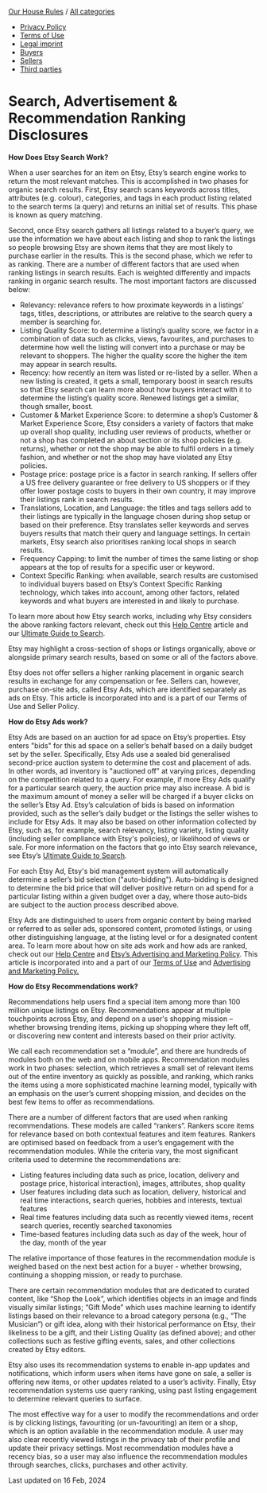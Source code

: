 [Our House Rules](https://www.etsy.com/ie/legal?ref=breadcrumb) / [All categories](https://www.etsy.com/ie/?ref=breadcrumb)

* [Privacy Policy](https://www.etsy.com/ie/legal/privacy?ref=dropdown)
* [Terms of Use](https://www.etsy.com/ie/legal/terms-of-use?ref=dropdown)
* [Legal imprint](https://www.etsy.com/ie/legal/impressum?ref=dropdown)
* [Buyers](https://www.etsy.com/ie/legal/section/buyers?ref=dropdown)
* [Sellers](https://www.etsy.com/ie/legal/section/sellers?ref=dropdown)
* [Third parties](https://www.etsy.com/ie/legal/section/third-party?ref=dropdown)

Search, Advertisement & Recommendation Ranking Disclosures
==========================================================

**How Does Etsy Search Work?**

When a user searches for an item on Etsy, Etsy’s search engine works to return the most relevant matches. This is accomplished in two phases for organic search results. First, Etsy search scans keywords across titles, attributes (e.g. colour), categories, and tags in each product listing related to the search terms (a query) and returns an initial set of results. This phase is known as query matching.

Second, once Etsy search gathers all listings related to a buyer’s query, we use the information we have about each listing and shop to rank the listings so people browsing Etsy are shown items that they are most likely to purchase earlier in the results. This is the second phase, which we refer to as ranking. There are a number of different factors that are used when ranking listings in search results. Each is weighted differently and impacts ranking in organic search results. The most important factors are discussed below:

* Relevancy: relevance refers to how proximate keywords in a listings’ tags, titles, descriptions, or attributes are relative to the search query a member is searching for.
* Listing Quality Score: to determine a listing’s quality score, we factor in a combination of data such as clicks, views, favourites, and purchases to determine how well the listing will convert into a purchase or may be relevant to shoppers. The higher the quality score the higher the item may appear in search results.
* Recency: how recently an item was listed or re-listed by a seller. When a new listing is created, it gets a small, temporary boost in search results so that Etsy search can learn more about how buyers interact with it to determine the listing’s quality score. Renewed listings get a similar, though smaller, boost.
* Customer & Market Experience Score: to determine a shop’s Customer & Market Experience Score, Etsy considers a variety of factors that make up overall shop quality, including user reviews of products, whether or not a shop has completed an about section or its shop policies (e.g. returns), whether or not the shop may be able to fulfil orders in a timely fashion, and whether or not the shop may have violated any Etsy policies.
* Postage price: postage price is a factor in search ranking. If sellers offer a US free delivery guarantee or free delivery to US shoppers or if they offer lower postage costs to buyers in their own country, it may improve their listings rank in search results.
* Translations, Location, and Language: the titles and tags sellers add to their listings are typically in the language chosen during shop setup or based on their preference. Etsy translates seller keywords and serves buyers results that match their query and language settings. In certain markets, Etsy search also prioritises ranking local shops in search results.
* Frequency Capping: to limit the number of times the same listing or shop appears at the top of results for a specific user or keyword.
* Context Specific Ranking: when available, search results are customised to individual buyers based on Etsy’s Context Specific Ranking technology, which takes into account, among other factors, related keywords and what buyers are interested in and likely to purchase.

To learn more about how Etsy search works, including why Etsy considers the above ranking factors relevant, check out this [Help Centre](https://help.etsy.com/hc/en-us/articles/115015745428-How-Etsy-Search-Works?segment=selling) article and our [Ultimate Guide to Search](https://www.etsy.com/ie/seller-handbook/article/how-etsy-search-works/375461474487).

Etsy may highlight a cross-section of shops or listings organically, above or alongside primary search results, based on some or all of the factors above.

Etsy does not offer sellers a higher ranking placement in organic search results in exchange for any compensation or fee. Sellers can, however, purchase on-site ads, called Etsy Ads, which are identified separately as ads on Etsy. This article is incorporated into and is a part of our Terms of Use and Seller Policy.

**How do Etsy Ads work?**

Etsy Ads are based on an auction for ad space on Etsy’s properties. Etsy enters "bids" for this ad space on a seller’s behalf based on a daily budget set by the seller. Specifically, Etsy Ads use a sealed bid generalised second-price auction system to determine the cost and placement of ads. In other words, ad inventory is "auctioned off" at varying prices, depending on the competition related to a query. For example, if more Etsy Ads qualify for a particular search query, the auction price may also increase. A bid is the maximum amount of money a seller will be charged if a buyer clicks on the seller’s Etsy Ad. Etsy’s calculation of bids is based on information provided, such as the seller’s daily budget or the listings the seller wishes to include for Etsy Ads. It may also be based on other information collected by Etsy, such as, for example, search relevancy, listing variety, listing quality (including seller compliance with Etsy's policies), or likelihood of views or sale. For more information on the factors that go into Etsy search relevance, see Etsy’s [Ultimate Guide to Search](https://www.etsy.com/ie/seller-handbook/article/how-etsy-search-works/375461474487).

For each Etsy Ad, Etsy's bid management system will automatically determine a seller’s bid selection ("auto-bidding"). Auto-bidding is designed to determine the bid price that will deliver positive return on ad spend for a particular listing within a given budget over a day, where those auto-bids are subject to the auction process described above.

Etsy Ads are distinguished to users from organic content by being marked or referred to as seller ads, sponsored content, promoted listings, or using other distinguishing language, at the listing level or for a designated content area. To learn more about how on site ads work and how ads are ranked, check out our [Help Centre](https://help.etsy.com/hc/en-us/articles/115015745428-How-Etsy-Search-Works?segment=selling) and [Etsy’s Advertising and Marketing Policy](https://www.etsy.com/ie/legal/advertising/#:~:text=You%20can%20set%20a%20budget,budget%20on%20a%20daily%20basis.). This article is incorporated into and a part of our [Terms of Use](https://www.etsy.com/ie/legal/terms-of-use/) and [Advertising and Marketing Policy.](https://www.etsy.com/ie/legal/advertising/#:~:text=You%20can%20set%20a%20budget,budget%20on%20a%20daily%20basis.)

**How do Etsy Recommendations work?**

Recommendations help users find a special item among more than 100 million unique listings on Etsy. Recommendations appear at multiple touchpoints across Etsy, and depend on a user's shopping mission – whether browsing trending items, picking up shopping where they left off, or discovering new content and interests based on their prior activity.

We call each recommendation set a “module”, and there are hundreds of modules both on the web and on mobile apps. Recommendation modules work in two phases: selection, which retrieves a small set of relevant items out of the entire inventory as quickly as possible, and ranking, which ranks the items using a more sophisticated machine learning model, typically with an emphasis on the user’s current shopping mission, and decides on the best few items to offer as recommendations.

There are a number of different factors that are used when ranking recommendations. These models are called “rankers”. Rankers score items for relevance based on both contextual features and item features. Rankers are optimised based on feedback from a user’s engagement with the recommendation modules. While the criteria vary, the most significant criteria used to determine the recommendations are:

* Listing features including data such as price, location, delivery and postage price, historical interaction), images, attributes, shop quality
* User features including data such as location, delivery, historical and real time interactions, search queries, hobbies and interests, textual features
* Real time features including data such as recently viewed items, recent search queries, recently searched taxonomies
* Time-based features including data such as day of the week, hour of the day, month of the year

The relative importance of those features in the recommendation module is weighed based on the next best action for a buyer - whether browsing, continuing a shopping mission, or ready to purchase.

There are certain recommendation modules that are dedicated to curated content, like “Shop the Look”, which identifies objects in an image and finds visually similar listings; “Gift Mode” which uses machine learning to identify listings based on their relevance to a broad category persona (e.g., “The Musician”) or gift idea, along with their historical performance on Etsy, their likeliness to be a gift, and their Listing Quality (as defined above); and other collections such as festive gifting events, sales, and other collections created by Etsy editors.

Etsy also uses its recommendation systems to enable in-app updates and notifications, which inform users when items have gone on sale, a seller is offering new items, or other updates related to a user’s activity. Finally, Etsy recommendation systems use query ranking, using past listing engagement to determine relevant queries to surface.

The most effective way for a user to modify the recommendations and order is by clicking listings, favouriting (or un-favouriting) an item or a shop, which is an option available in the recommendation module. A user may also clear recently viewed listings in the privacy tab of their profile and update their privacy settings. Most recommendation modules have a recency bias, so a user may also influence the recommendation modules through searches, clicks, purchases and other activity.

Last updated on 16 Feb, 2024